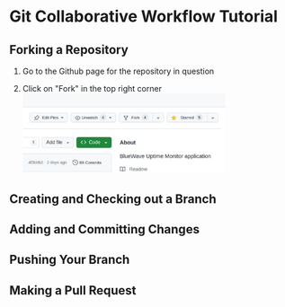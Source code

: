 # Git Collaborative Workflow Tutorial

## Forking a Repository

1.  Go to the Github page for the repository in question

2.  Click on "Fork" in the top right corner
    <img src="./img/fork.png" alt="fork" width="75%" height="75%">

## Creating and Checking out a Branch

## Adding and Committing Changes

## Pushing Your Branch

## Making a Pull Request
